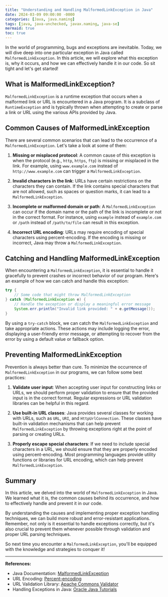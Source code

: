 ```yaml
---
title: "Understanding and Handling MalformedLinkException in Java"
date: 2024-03-09 09:00:00 -0000
categories: [Java, java.naming]
tags: [java, java-unchecked, javax.naming, java-se]
mermaid: true
toc: true
---
```



In the world of programming, bugs and exceptions are inevitable. Today, we will dive deep into one particular exception in Java called `MalformedLinkException`. In this article, we will explore what this exception is, why it occurs, and how we can effectively handle it in our code. So sit tight and let's get started!

## What is MalformedLinkException?

`MalformedLinkException` is a runtime exception that occurs when a malformed link or URL is encountered in a Java program. It is a subclass of `RuntimeException` and is typically thrown when attempting to create or parse a link or URL using the various APIs provided by Java.

## Common Causes of MalformedLinkException

There are several common scenarios that can lead to the occurrence of a `MalformedLinkException`. Let's take a look at some of them:

1. **Missing or misplaced protocol**: A common cause of this exception is when the protocol (e.g., `http`, `https`, `ftp`) is missing or misplaced in the link. For example, using `www.example.com` instead of `http://www.example.com` can trigger a `MalformedLinkException`.

2. **Invalid characters in the link**: URLs have certain restrictions on the characters they can contain. If the link contains special characters that are not allowed, such as spaces or question marks, it can lead to a `MalformedLinkException`.

3. **Incomplete or malformed domain or path**: A `MalformedLinkException` can occur if the domain name or the path of the link is incomplete or not in the correct format. For instance, using `example` instead of `example.com` or `/path` instead of `/path/to/file` can result in this exception.

4. **Incorrect URL encoding**: URLs may require encoding of special characters using percent-encoding. If the encoding is missing or incorrect, Java may throw a `MalformedLinkException`.

## Catching and Handling MalformedLinkException

When encountering a `MalformedLinkException`, it is essential to handle it gracefully to prevent crashes or incorrect behavior of our program. Here's an example of how we can catch and handle this exception:

```java
try {
    // Some code that might throw MalformedLinkException
} catch (MalformedLinkException e) {
    // Handle the exception or display a meaningful error message
    System.err.println("Invalid link provided: " + e.getMessage());
}
```

By using a `try-catch` block, we can catch the `MalformedLinkException` and take appropriate actions. These actions may include logging the error, displaying a user-friendly error message, or attempting to recover from the error by using a default value or fallback option.

## Preventing MalformedLinkException

Prevention is always better than cure. To minimize the occurrence of `MalformedLinkException` in our programs, we can follow some best practices:

1. **Validate user input**: When accepting user input for constructing links or URLs, we should perform proper validation to ensure that the provided input is in the correct format. Regular expressions or URL validation libraries can be helpful in this regard.

2. **Use built-in URL classes**: Java provides several classes for working with URLs, such as `URL`, `URI`, and `HttpUrlConnection`. These classes have built-in validation mechanisms that can help prevent `MalformedLinkException` by throwing exceptions right at the point of parsing or creating URLs.

3. **Properly escape special characters**: If we need to include special characters in a URL, we should ensure that they are properly encoded using percent-encoding. Most programming languages provide utility functions or libraries for URL encoding, which can help prevent `MalformedLinkException`.

## Summary

In this article, we delved into the world of `MalformedLinkException` in Java. We learned what it is, the common causes behind its occurrence, and how to effectively handle and prevent it in our code.

By understanding the causes and implementing proper exception handling techniques, we can build more robust and error-resistant applications. Remember, not only is it essential to handle exceptions correctly, but it's also crucial to prevent them whenever possible through validation and proper URL parsing techniques.

So next time you encounter a `MalformedLinkException`, you'll be equipped with the knowledge and strategies to conquer it!

---

**References:**

- Java Documentation: [MalformedLinkException](https://docs.oracle.com/javase/10/docs/api/java/nio/file/MalformedLinkException.html)
- URL Encoding: [Percent-encoding](https://en.wikipedia.org/wiki/Percent-encoding)
- URL Validation Library: [Apache Commons Validator](https://commons.apache.org/proper/commons-validator/)
- Handling Exceptions in Java: [Oracle Java Tutorials](https://docs.oracle.com/javase/tutorial/essential/exceptions/)